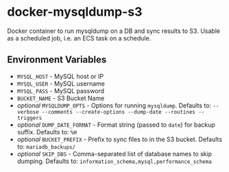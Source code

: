 # docker-mysqldump-s3

Docker container to run mysqldump on a DB and sync results to S3. Usable as a scheduled job, i.e. an ECS task on a schedule.

## Environment Variables

* ``MYSQL_HOST`` - MySQL host or IP
* ``MYSQL_USER`` - MySQL username
* ``MYSQL_PASS`` - MySQL password
* ``BUCKET_NAME`` - S3 Bucket Name
* _optional_ ``MYSQLDUMP_OPTS`` - Options for running ``mysqldump``. Defaults to: ``--verbose --comments --create-options --dump-date --routines --triggers``
* _optional_ ``DUMP_DATE_FORMAT`` - Format string (passed to ``date``) for backup suffix. Defaults to: ``%H``
* _optional_ ``BUCKET_PREFIX`` - Prefix to sync files to in the S3 bucket. Defaults to: ``mariadb_backups/``
* _optional_ ``SKIP_DBS`` - Comma-separated list of database names to skip dumping. Defaults to: ``information_schema,mysql,performance_schema``
